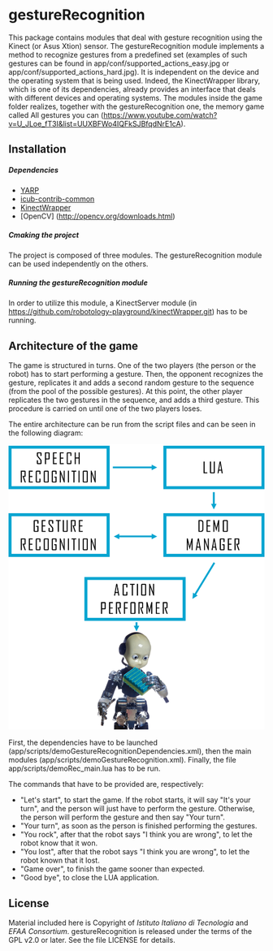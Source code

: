gestureRecognition
==================

This package contains modules that deal with gesture recognition using the Kinect (or Asus Xtion) sensor. The gestureRecognition module implements a method to recognize gestures from a predefined set (examples of such gestures can be found in app/conf/supported_actions_easy.jpg or app/conf/supported_actions_hard.jpg). It is independent on the device and the operating system that is being used. Indeed, the KinectWrapper library, which is one of its dependencies, already provides an interface that deals with different devices and operating systems. The modules inside the game folder realizes, together with the gestureRecognition one, the memory game called All gestures you can (https://www.youtube.com/watch?v=U_JLoe_fT3I&list=UUXBFWo4IQFkSJBfqdNrE1cA).

## Installation

##### Dependencies
- [YARP](https://github.com/robotology/yarp)
- [icub-contrib-common](https://github.com/robotology/icub-contrib-common)
- [KinectWrapper](https://github.com/robotology-playground/kinectWrapper.git)
- [OpenCV] (http://opencv.org/downloads.html)

##### Cmaking the project
The project is composed of three modules. The gestureRecognition module can be used independently on the others. 

##### Running the gestureRecognition module
In order to utilize this module, a KinectServer module (in https://github.com/robotology-playground/kinectWrapper.git) has to be running.

## Architecture of the game

The game is structured in turns. One of the two players (the person or the robot) has to start performing a gesture. Then, the opponent recognizes the gesture, replicates it and adds a second random gesture to the sequence (from the pool of the possible gestures). At this point, the other player replicates the two gestures in the sequence, and adds a third gesture. This procedure is carried on until one of the two players loses.

The entire architecture can be run from the script files and can be seen in the following diagram:

![Diagram of All Gestures You Can architecture](misc/architecture.png) 
 
First, the dependencies have to be launched (app/scripts/demoGestureRecognitionDependencies.xml), then the main modules (app/scripts/demoGestureRecognition.xml). Finally, the file app/scripts/demoRec_main.lua has to be run. 

The commands that have to be provided are, respectively:
- "Let's start", to start the game. If the robot starts, it will say "It's your turn", and the person will just have to perform the gesture. Otherwise, the person will perform the gesture and then say "Your turn".
- "Your turn", as soon as the person is finished performing the gestures.
- "You rock", after that the robot says "I think you are wrong", to let the robot know that it won.
- "You lost", after that the robot says "I think you are wrong", to let the robot known that it lost.
- "Game over", to finish the game sooner than expected.
- "Good bye", to close the LUA application. 

## License

Material included here is Copyright of _Istituto Italiano di Tecnologia_ and _EFAA Consortium_. gestureRecognition is released under the terms of the GPL v2.0 or later. See the file LICENSE for details.
